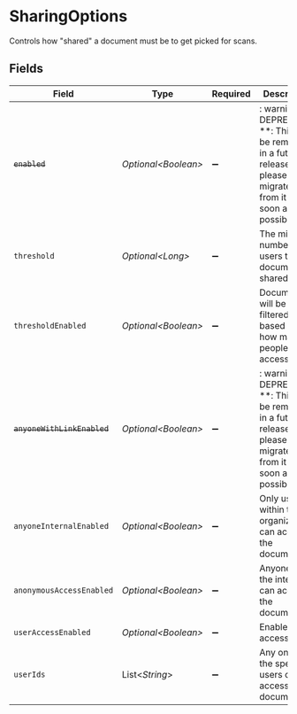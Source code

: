 # SharingOptions

Controls how "shared" a document must be to get picked for scans.


## Fields

| Field                                                                                                                   | Type                                                                                                                    | Required                                                                                                                | Description                                                                                                             |
| ----------------------------------------------------------------------------------------------------------------------- | ----------------------------------------------------------------------------------------------------------------------- | ----------------------------------------------------------------------------------------------------------------------- | ----------------------------------------------------------------------------------------------------------------------- |
| ~~`enabled`~~                                                                                                           | *Optional\<Boolean>*                                                                                                    | :heavy_minus_sign:                                                                                                      | : warning: ** DEPRECATED **: This will be removed in a future release, please migrate away from it as soon as possible. |
| `threshold`                                                                                                             | *Optional\<Long>*                                                                                                       | :heavy_minus_sign:                                                                                                      | The minimum number of users the document is shared with.                                                                |
| `thresholdEnabled`                                                                                                      | *Optional\<Boolean>*                                                                                                    | :heavy_minus_sign:                                                                                                      | Documents will be filtered based on how many people have access to it.                                                  |
| ~~`anyoneWithLinkEnabled`~~                                                                                             | *Optional\<Boolean>*                                                                                                    | :heavy_minus_sign:                                                                                                      | : warning: ** DEPRECATED **: This will be removed in a future release, please migrate away from it as soon as possible. |
| `anyoneInternalEnabled`                                                                                                 | *Optional\<Boolean>*                                                                                                    | :heavy_minus_sign:                                                                                                      | Only users within the organization can access the document.                                                             |
| `anonymousAccessEnabled`                                                                                                | *Optional\<Boolean>*                                                                                                    | :heavy_minus_sign:                                                                                                      | Anyone on the internet can access the document.                                                                         |
| `userAccessEnabled`                                                                                                     | *Optional\<Boolean>*                                                                                                    | :heavy_minus_sign:                                                                                                      | Enable user access check                                                                                                |
| `userIds`                                                                                                               | List\<*String*>                                                                                                         | :heavy_minus_sign:                                                                                                      | Any one of the specified users can access the document.                                                                 |